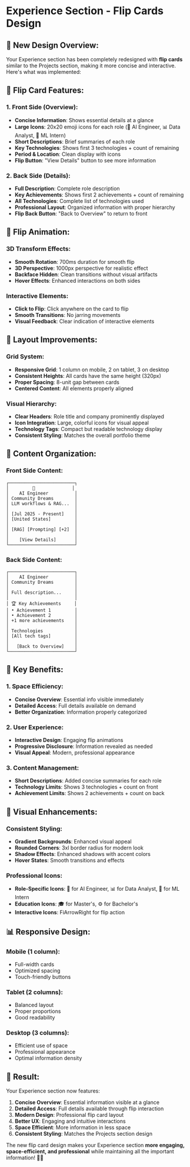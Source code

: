 # Experience Section - Flip Cards Design

## 🎯 **New Design Overview:**

Your Experience section has been completely redesigned with **flip cards** similar to the Projects section, making it more concise and interactive. Here's what was implemented:

## 🎨 **Flip Card Features:**

### **1. Front Side (Overview):**
- **Concise Information**: Shows essential details at a glance
- **Large Icons**: 20x20 emoji icons for each role (🚀 AI Engineer, 📊 Data Analyst, 🤖 ML Intern)
- **Short Descriptions**: Brief summaries of each role
- **Key Technologies**: Shows first 3 technologies + count of remaining
- **Period & Location**: Clean display with icons
- **Flip Button**: "View Details" button to see more information

### **2. Back Side (Details):**
- **Full Description**: Complete role description
- **Key Achievements**: Shows first 2 achievements + count of remaining
- **All Technologies**: Complete list of technologies used
- **Professional Layout**: Organized information with proper hierarchy
- **Flip Back Button**: "Back to Overview" to return to front

## 🔄 **Flip Animation:**

### **3D Transform Effects:**
- **Smooth Rotation**: 700ms duration for smooth flip
- **3D Perspective**: 1000px perspective for realistic effect
- **Backface Hidden**: Clean transitions without visual artifacts
- **Hover Effects**: Enhanced interactions on both sides

### **Interactive Elements:**
- **Click to Flip**: Click anywhere on the card to flip
- **Smooth Transitions**: No jarring movements
- **Visual Feedback**: Clear indication of interactive elements

## 📱 **Layout Improvements:**

### **Grid System:**
- **Responsive Grid**: 1 column on mobile, 2 on tablet, 3 on desktop
- **Consistent Heights**: All cards have the same height (320px)
- **Proper Spacing**: 8-unit gap between cards
- **Centered Content**: All elements properly aligned

### **Visual Hierarchy:**
- **Clear Headers**: Role title and company prominently displayed
- **Icon Integration**: Large, colorful icons for visual appeal
- **Technology Tags**: Compact but readable technology display
- **Consistent Styling**: Matches the overall portfolio theme

## 🎯 **Content Organization:**

### **Front Side Content:**
```
┌─────────────────────────┐
│         🚀              │
│    AI Engineer          │
│ Community Dreams        │
│ LLM workflows & RAG...  │
│                         │
│ [Jul 2025 - Present]    │
│ [United States]         │
│                         │
│ [RAG] [Prompting] [+2]  │
│                         │
│    [View Details]       │
└─────────────────────────┘
```

### **Back Side Content:**
```
┌─────────────────────────┐
│    AI Engineer          │
│ Community Dreams        │
│                         │
│ Full description...     │
│                         │
│ 🏆 Key Achievements     │
│ • Achievement 1         │
│ • Achievement 2         │
│ +1 more achievements    │
│                         │
│ Technologies            │
│ [All tech tags]         │
│                         │
│   [Back to Overview]    │
└─────────────────────────┘
```

## 🚀 **Key Benefits:**

### **1. Space Efficiency:**
- **Concise Overview**: Essential info visible immediately
- **Detailed Access**: Full details available on demand
- **Better Organization**: Information properly categorized

### **2. User Experience:**
- **Interactive Design**: Engaging flip animations
- **Progressive Disclosure**: Information revealed as needed
- **Visual Appeal**: Modern, professional appearance

### **3. Content Management:**
- **Short Descriptions**: Added concise summaries for each role
- **Technology Limits**: Shows 3 technologies + count on front
- **Achievement Limits**: Shows 2 achievements + count on back

## 🎨 **Visual Enhancements:**

### **Consistent Styling:**
- **Gradient Backgrounds**: Enhanced visual appeal
- **Rounded Corners**: 3xl border radius for modern look
- **Shadow Effects**: Enhanced shadows with accent colors
- **Hover States**: Smooth transitions and effects

### **Professional Icons:**
- **Role-Specific Icons**: 🚀 for AI Engineer, 📊 for Data Analyst, 🤖 for ML Intern
- **Education Icons**: 🎓 for Master's, ⚙️ for Bachelor's
- **Interactive Icons**: FiArrowRight for flip action

## 📊 **Responsive Design:**

### **Mobile (1 column):**
- Full-width cards
- Optimized spacing
- Touch-friendly buttons

### **Tablet (2 columns):**
- Balanced layout
- Proper proportions
- Good readability

### **Desktop (3 columns):**
- Efficient use of space
- Professional appearance
- Optimal information density

## 🎉 **Result:**

Your Experience section now features:

1. **Concise Overview**: Essential information visible at a glance
2. **Detailed Access**: Full details available through flip interaction
3. **Modern Design**: Professional flip card layout
4. **Better UX**: Engaging and intuitive interactions
5. **Space Efficient**: More information in less space
6. **Consistent Styling**: Matches the Projects section design

The new flip card design makes your Experience section **more engaging, space-efficient, and professional** while maintaining all the important information! 🎯✨ 